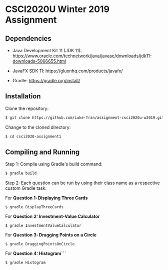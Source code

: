 # CSCI2020U Winter 2019 Assignment

## Dependencies

- Java Development Kit 11 (JDK 11): https://www.oracle.com/technetwork/java/javase/downloads/jdk11-downloads-5066655.html

- JavaFX SDK 11: https://gluonhq.com/products/javafx/

- Gradle: https://gradle.org/install/

## Installation

Clone the repository:

```bash
$ git clone https://github.com/Luke-Tran/assignment-csci2020u-w2019.git
```

Change to the cloned directory:

```bash
$ cd csci2020-assignment1
```

## Compiling and Running

Step 1: Compile using Gradle's build command:

```bash
$ gradle build
```

Step 2: Each question can be run by using their class name as a respective custom Gradle task:

For **Question 1: Displaying Three Cards**

```$ gradle DisplayThreeCards```

For **Question 2: Investment-Value Calculator**

```$ gradle InvestmentValueCalculator```

For **Question 3: Dragging Points on a Circle**

```$ gradle DraggingPointsOnCircle```

For **Question 4: Histogram```**

```$ gradle Histogram```